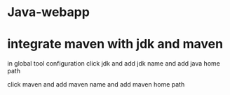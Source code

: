 # Java-webapp

# integrate maven with jdk and maven
in global tool configuration 
click jdk
and add jdk name
and add java home path

click maven
and add maven name
and add maven home path

